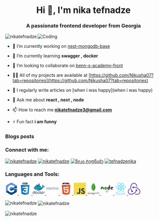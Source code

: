 
<h1 align="center">Hi 👋, I'm nika tefnadze</h1>
<h3 align="center">A passionate frontend developer from Georgia</h3>
<img align="right" alt="Coding" width="400" src="https://as1.ftcdn.net/v2/jpg/06/01/17/18/1000_F_601171862_l7yZ0wujj8o2SowiKTUsfLEEx8KunYNd.jpg" />

<p align="left"> <img src="https://komarev.com/ghpvc/?username=nikatefnadze&label=Profile%20views&color=0e75b6&style=flat" alt="nikatefnadze" /> </p>

- 🔭 I’m currently working on [nest-mongodb-base](https://github.com/Nikusha07/nestjs-mongo)

- 🌱 I’m currently learning **swagger , docker**

- 👯 I’m looking to collaborate on [benn-s-academy-front](https://github.com/nikamunjishvili/benn-s-academy-front)

- 👨‍💻 All of my projects are available at [https://github.com/Nikusha07?tab=repositories](https://github.com/Nikusha07?tab=repositories)

- 📝 I regularly write articles on [when i was happy](when i was happy)

- 💬 Ask me about **react , next , node**

- 📫 How to reach me **nikatefnadze3@gmail.com**

- ⚡ Fun fact **i am funny**

### Blogs posts
<!-- BLOG-POST-LIST:START -->
<!-- BLOG-POST-LIST:END -->

<h3 align="left">Connect with me:</h3>
<p align="left">
<a href="https://dev.to/nikatefnadze" target="blank"><img align="center" src="https://raw.githubusercontent.com/rahuldkjain/github-profile-readme-generator/master/src/images/icons/Social/devto.svg" alt="nikatefnadze" height="30" width="40" /></a>
<a href="https://linkedin.com/in/nikatefnadze" target="blank"><img align="center" src="https://raw.githubusercontent.com/rahuldkjain/github-profile-readme-generator/master/src/images/icons/Social/linked-in-alt.svg" alt="nikatefnadze" height="30" width="40" /></a>
<a href="https://fb.com/ნიკა ტეფნაძე" target="blank"><img align="center" src="https://raw.githubusercontent.com/rahuldkjain/github-profile-readme-generator/master/src/images/icons/Social/facebook.svg" alt="ნიკა ტეფნაძე" height="30" width="40" /></a>
<a href="https://instagram.com/tefnadzenika" target="blank"><img align="center" src="https://raw.githubusercontent.com/rahuldkjain/github-profile-readme-generator/master/src/images/icons/Social/instagram.svg" alt="tefnadzenika" height="30" width="40" /></a>
</p>

<h3 align="left">Languages and Tools:</h3>
<p align="left"> <a href="https://www.w3schools.com/cpp/" target="_blank" rel="noreferrer"> <img src="https://raw.githubusercontent.com/devicons/devicon/master/icons/cplusplus/cplusplus-original.svg" alt="cplusplus" width="40" height="40"/> </a> <a href="https://www.w3schools.com/css/" target="_blank" rel="noreferrer"> <img src="https://raw.githubusercontent.com/devicons/devicon/master/icons/css3/css3-original-wordmark.svg" alt="css3" width="40" height="40"/> </a> <a href="https://www.docker.com/" target="_blank" rel="noreferrer"> <img src="https://raw.githubusercontent.com/devicons/devicon/master/icons/docker/docker-original-wordmark.svg" alt="docker" width="40" height="40"/> </a> <a href="https://expressjs.com" target="_blank" rel="noreferrer"> <img src="https://raw.githubusercontent.com/devicons/devicon/master/icons/express/express-original-wordmark.svg" alt="express" width="40" height="40"/> </a> <a href="https://www.w3.org/html/" target="_blank" rel="noreferrer"> <img src="https://raw.githubusercontent.com/devicons/devicon/master/icons/html5/html5-original-wordmark.svg" alt="html5" width="40" height="40"/> </a> <a href="https://developer.mozilla.org/en-US/docs/Web/JavaScript" target="_blank" rel="noreferrer"> <img src="https://raw.githubusercontent.com/devicons/devicon/master/icons/javascript/javascript-original.svg" alt="javascript" width="40" height="40"/> </a> <a href="https://www.mongodb.com/" target="_blank" rel="noreferrer"> <img src="https://raw.githubusercontent.com/devicons/devicon/master/icons/mongodb/mongodb-original-wordmark.svg" alt="mongodb" width="40" height="40"/> </a> <a href="https://nodejs.org" target="_blank" rel="noreferrer"> <img src="https://raw.githubusercontent.com/devicons/devicon/master/icons/nodejs/nodejs-original-wordmark.svg" alt="nodejs" width="40" height="40"/> </a> <a href="https://reactjs.org/" target="_blank" rel="noreferrer"> <img src="https://raw.githubusercontent.com/devicons/devicon/master/icons/react/react-original-wordmark.svg" alt="react" width="40" height="40"/> </a> <a href="https://redux.js.org" target="_blank" rel="noreferrer"> <img src="https://raw.githubusercontent.com/devicons/devicon/master/icons/redux/redux-original.svg" alt="redux" width="40" height="40"/> </a> </p>

<p><img align="left" src="https://github-readme-stats.vercel.app/api/top-langs?username=Nikusha07&show_icons=true&locale=en&layout=compact" alt="nikatefnadze" /></p>

<p>&nbsp;<img align="center" src="https://github-readme-stats.vercel.app/api?username=Nikusha07&show_icons=true&locale=en" alt="nikatefnadze" /></p>

<p><img align="center" src="https://github-readme-streak-stats.herokuapp.com/?user=Nikusha07&" alt="nikatefnadze" /></p>
